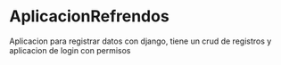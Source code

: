 # AplicacionRefrendos
Aplicacion para registrar datos con django, tiene un crud de registros y aplicacion de login con permisos
